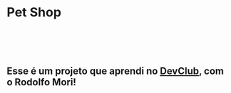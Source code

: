 <h1>Pet Shop<h1>
 <br>
 <h2>Esse é um projeto que aprendi no <a href="https://rodolfomori.com.br/devclub/">DevClub<a>, com o Rodolfo Mori!<h2>
